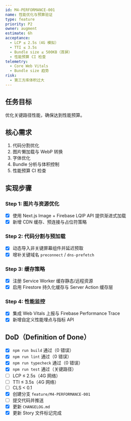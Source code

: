 ```yaml
---
id: M4-PERFORMANCE-001
name: 性能优化与预算验证
type: feature
priority: P2
owner: augment
estimate: 6h
acceptance:
  - LCP ≤ 2.5s（4G 模拟）
  - TTI ≤ 3.5s
  - Bundle size ≤ 500KB（首屏）
  - 性能预算 CI 检查
telemetry:
  - Core Web Vitals
  - Bundle size 趋势
risk:
  - 第三方库体积过大
---
```


## 任务目标
优化关键路径性能，确保达到性能预算。

## 核心需求
1. 代码分割优化
2. 图片懒加载与 WebP 转换
3. 字体优化
4. Bundle 分析与体积控制
5. 性能预算 CI 检查

## 实现步骤

### Step 1: 图片与资源优化
- [x] 使用 Next.js Image + Firebase LQIP API 提供渐进式加载
- [x] 新增 CDN 缓存、预连接与占位符策略

### Step 2: 代码分割与预加载
- [x] 动态导入非关键屏幕组件并延迟预取
- [x] 增补关键域名 `preconnect` / `dns-prefetch`

### Step 3: 缓存策略
- [x] 注册 Service Worker 缓存静态/远程资源
- [x] 启用 Firestore 持久化缓存与 Server Action 缓存层

### Step 4: 性能监控
- [x] 集成 Web Vitals 上报与 Firebase Performance Trace
- [x] 新增自定义性能埋点与指标 API

## DoD（Definition of Done）
- [x] `npm run build` 通过（0 错误）
- [x] `npm run lint` 通过（0 错误）
- [x] `npm run typecheck` 通过（0 错误）
- [x] `npm run test` 通过（关键路径）
- [ ] LCP ≤ 2.5s（4G 网络）
- [ ] TTI ≤ 3.5s（4G 网络）
- [ ] CLS < 0.1
- [x] 创建分支 `feature/M4-PERFORMANCE-001`
- [ ] 提交代码并推送
- [x] 更新 `CHANGELOG.md`
- [x] 更新 Story 文件标记完成
